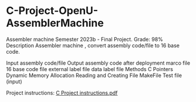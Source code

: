 # C-Project-OpenU-AssemblerMachine
Assembler machine
Semester 2023b - Final Project.
Grade: 98%
Description
Assembler machine , convert assembly code/file to 16 base code.

Input
assembly code/file
Output
assembly code after deployment marco file
16 base code file
external label file
data label file
Methods
C
Pointers
Dynamic Memory Allocation
Reading and Creating File
MakeFile
Test file (input)

Project instructions:
[C Project instructions.pdf](https://github.com/tehilakiper/C-Project-OpenU-AssemblerMachine/files/12662341/C.Project.instructions.pdf)
